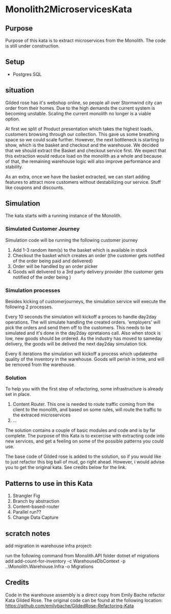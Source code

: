 # Monolith2MicroservicesKata

## Purpose
Purpose of this kata is to extract microservices from the Monolith. The code is still under construction.

## Setup
- Postgres SQL

## situation
Gilded rose has it's webshop online, so people all over Stormwind city can order from their homes. Due to the high demands the current system is becoming unstable. Scaling the current monolith no longer is a viable option.

At first we split of Product presentation which takes the highest loads, customers browsing through our collection. This gave us some breathing space so we could scale further. However, the next bottleneck is starting to show, which is the basket and checkout and the warehouse.
We decided that we should extract the Basket and checkout service first. We expect that this extraction would reduce load on the monolith as a whole and because of that, the remaining warehouse logic will also improve performance and stability.

As an extra, once we have the basket extracted, we can start adding features to attract more customers without destabilizing our service. Stuff like coupons and discounts.


## Simulation
The kata starts with a running instance of the Monolith.

### Simulated Customer Journey
Simulation code will be running the following customer journey
1. Add 1-3 random item(s) to the basket which is available in stock
1. Checkout the basket which creates an order (the customer gets notified of the order being paid and delivered)
1. Order will be handled by an order picker
1. Goods will delivered to a 3rd party delivery provider (the customer gets notified of the order being )


### Simulation processes
Besides kicking of customerjourneys, the simulation service will execute the following 2 processes.

Every 10 seconds the simulation will kickoff a proces to handle day2day operations. The will simulate handling the created orders. 'employers' will pick the orders and send them off to the customers. This needs to be simulated and it's done in the day2day opretaions call. Also when stock is low, new goods should be ordered. As the industry has moved to sameday delivery, the goods will be delived the next day2day simulation tick.

Every 6 iterations the simulation will kickoff a process which updatesthe quality of the inventory in the warehouse. Goods will perish in time, and will be removed from the warehouse.


### Solution
To help you with the first step of refactoring, some infrastructure is already set in place.
1. Content Router. This one is needed to route traffic coming from the client to the monolith, and based on some rules, will route the traffic to the extraced microservices
1. ...

The solution contains a couple of basic modules and code and is by far complete. The purpose of this Kata is to excercise with extracting code into new services, and get a feeling on some of the possible patterns you could use.

The base code of Gilded rose is added to the solution, so if you would like to just refactor this big ball of mud, go right ahead. However, i would advise you to get the original kata. See credits below for the link.

## Patterns to use in this Kata
1. Strangler Fig
1. Branch by abstraction
1. Content-based-router
1. Parallel run??
1. Change Data Capture

## scratch notes
add migration in warehouse infra project:

run the following command from Monolith.API folder
dotnet ef migrations add add-count-for-inventory  -c WarehouseDbContext -p ..\Monolith.Warehouse.Infra -o Migrations

## Credits 

Code in the warehouse assembly is a direct copy from Emily Bache refactor Kata Gilded Rose. The original code can be found at the following location: https://github.com/emilybache/GildedRose-Refactoring-Kata